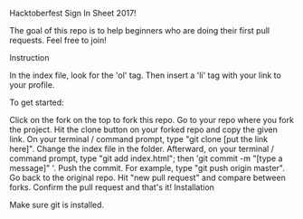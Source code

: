 Hacktoberfest Sign In Sheet 2017!

The goal of this repo is to help beginners who are doing their first pull requests. Feel free to join!

Instruction

In the index file, look for the 'ol' tag. Then insert a 'li' tag with your link to your profile.

To get started:

Click on the fork on the top to fork this repo.
Go to your repo where you fork the project.
Hit the clone button on your forked repo and copy the given link.
On your terminal / command prompt, type "git clone [put the link here]".
Change the index file in the folder.
Afterward, on your terminal / command prompt, type "git add index.html"; then 'git commit -m "[type a message]" '.
Push the commit. For example, type "git push origin master".
Go back to the original repo.
Hit "new pull request" and compare between forks.
Confirm the pull request and that's it!
Installation

Make sure git is installed.
